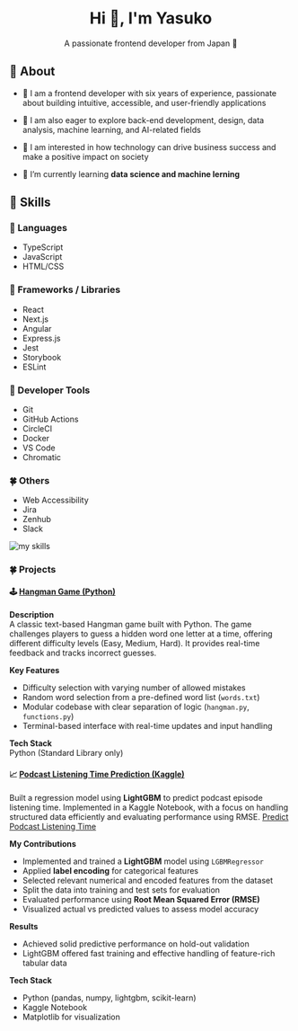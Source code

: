 <h1 align="center">Hi 👋, I'm Yasuko</h1>
<p align="center">A passionate frontend developer from Japan 🌸 </p>


<h2 align="left">🌷 About</h2>

- 🌱 I am a frontend developer with six years of experience, passionate about building intuitive, accessible, and
user-friendly applications

- 🌱 I am also eager to explore back-end development, design, data
analysis, machine learning, and AI-related fields
- 🌱 I am interested in how
technology can drive business success and make a positive impact on society
- 🌱 I’m currently learning **data science and machine lerning**

<h2 align="left">🌷 Skills</h2>

<h3>🌼 Languages</h3>

- TypeScript
- JavaScript
- HTML/CSS

<h3>🌻 Frameworks / Libraries</h3>
  
- React
- Next.js
- Angular
- Express.js
- Jest
- Storybook
- ESLint

<h3>🌹 Developer Tools</h3>
  
- Git
- GitHub Actions
- CircleCI
- Docker
- VS Code
- Chromatic

<h3> 🍀 Others</h3>

- Web Accessibility
- Jira
- Zenhub
- Slack

<img alt="my skills" src="https://skillicons.dev/icons?theme=dark&perline=7&i=react,next,ts,js,html,css,sass,express,nodejs,angular" />

<!-- <p align="left">  <a href="https://reactjs.org/" target="_blank" rel="noreferrer"> <img src="https://raw.githubusercontent.com/devicons/devicon/master/icons/react/react-original-wordmark.svg" alt="react" width="40" height="40"/> </a> <a href="https://nextjs.org/" target="_blank" rel="noreferrer"> <img src="https://cdn.worldvectorlogo.com/logos/nextjs-2.svg" alt="nextjs" width="40" height="40"/> </a> <a href="https://www.typescriptlang.org/" target="_blank" rel="noreferrer"> <img src="https://raw.githubusercontent.com/devicons/devicon/master/icons/typescript/typescript-original.svg" alt="typescript" width="40" height="40"/> </a>  <a href="https://developer.mozilla.org/en-US/docs/Web/JavaScript" target="_blank" rel="noreferrer"> <img src="https://raw.githubusercontent.com/devicons/devicon/master/icons/javascript/javascript-original.svg" alt="javascript" width="40" height="40"/> </a> <a href="https://nodejs.org" target="_blank" rel="noreferrer"> <img src="https://raw.githubusercontent.com/devicons/devicon/master/icons/nodejs/nodejs-original-wordmark.svg" alt="nodejs" width="40" height="40"/> </a><a href="https://www.w3schools.com/css/" target="_blank" rel="noreferrer"> <img src="https://raw.githubusercontent.com/devicons/devicon/master/icons/css3/css3-original-wordmark.svg" alt="css3" width="40" height="40"/> </a> <a href="https://www.w3.org/html/" target="_blank" rel="noreferrer"> <img src="https://raw.githubusercontent.com/devicons/devicon/master/icons/html5/html5-original-wordmark.svg" alt="html5" width="40" height="40"/> </a> <a href="https://sass-lang.com" target="_blank" rel="noreferrer"> <img src="https://raw.githubusercontent.com/devicons/devicon/master/icons/sass/sass-original.svg" alt="sass" width="40" height="40"/> </a> <a href="https://angular.io" target="_blank" rel="noreferrer"> <img src="https://angular.io/assets/images/logos/angular/angular.svg" alt="angular" width="40" height="40"/> </a>  </p> -->

<h3> 🍀 Projects</h3>

#### 🕹️ [Hangman Game (Python)](https://github.com/ysksms/HangmanGameProject)


**Description**  
A classic text-based Hangman game built with Python. The game challenges players to guess a hidden word one letter at a time, offering different difficulty levels (Easy, Medium, Hard). It provides real-time feedback and tracks incorrect guesses.

**Key Features**
- Difficulty selection with varying number of allowed mistakes  
- Random word selection from a pre-defined word list (`words.txt`)  
- Modular codebase with clear separation of logic (`hangman.py`, `functions.py`)  
- Terminal-based interface with real-time updates and input handling  

**Tech Stack**  
Python (Standard Library only)

#### 📈 [Podcast Listening Time Prediction (Kaggle)](predict_podcast_using_LightGBM.ipynb)

Built a regression model using **LightGBM** to predict podcast episode listening time. Implemented in a Kaggle Notebook, with a focus on handling structured data efficiently and evaluating performance using RMSE.
[Predict Podcast Listening Time](https://www.kaggle.com/competitions/playground-series-s5e4)

**My Contributions**
- Implemented and trained a **LightGBM** model using `LGBMRegressor`
- Applied **label encoding** for categorical features
- Selected relevant numerical and encoded features from the dataset
- Split the data into training and test sets for evaluation
- Evaluated performance using **Root Mean Squared Error (RMSE)**
- Visualized actual vs predicted values to assess model accuracy

**Results**
- Achieved solid predictive performance on hold-out validation  
- LightGBM offered fast training and effective handling of feature-rich tabular data

**Tech Stack**
- Python (pandas, numpy, lightgbm, scikit-learn)  
- Kaggle Notebook  
- Matplotlib for visualization
